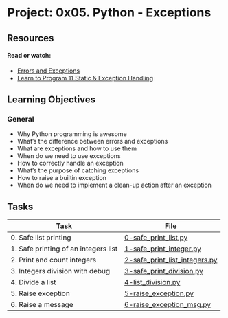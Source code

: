 # Project: 0x05. Python - Exceptions

## Resources

#### Read or watch:

* [Errors and Exceptions](https://intranet.alxswe.com/rltoken/Yj7sDOzmKwICSHr7WEAW3A)
* [Learn to Program 11 Static & Exception Handling](https://intranet.alxswe.com/rltoken/xASzXarhF1sBhzYkJ14LvQ)
## Learning Objectives

### General

* Why Python programming is awesome 
* What’s the difference between errors and exceptions
* What are exceptions and how to use them
* When do we need to use exceptions
* How to correctly handle an exception
* What’s the purpose of catching exceptions
* How to raise a builtin exception
* When do we need to implement a clean-up action after an exception
## Tasks

| Task | File |
| ---- | ---- |
| 0. Safe list printing | [0-safe_print_list.py](./0-safe_print_list.py) |
| 1. Safe printing of an integers list | [1-safe_print_integer.py](./1-safe_print_integer.py) |
| 2. Print and count integers | [2-safe_print_list_integers.py](./2-safe_print_list_integers.py) |
| 3. Integers division with debug | [3-safe_print_division.py](./3-safe_print_division.py) |
| 4. Divide a list | [4-list_division.py](./4-list_division.py) |
| 5. Raise exception | [5-raise_exception.py](./5-raise_exception.py) |
| 6. Raise a message | [6-raise_exception_msg.py](./6-raise_exception_msg.py) |

